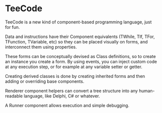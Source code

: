 TeeCode
=======

TeeCode is a new kind of component-based programming language, just for fun.

Data and instructions have their Component equivalents (TWhile, TIf, TFor, TFunction, TVariable, etc) so they can be placed visually on forms, and interconnect them using properties.

These forms can be conceptually devised as Class definitions, so to create an instance you create a form.
By using events, you can inject custom code at any execution step, or for example at any variable setter or getter.

Creating derived classes is done by creating inherited forms and then adding or overriding base components.

Renderer component helpers can convert a tree structure into any human-readable language, like Delphi, C# or whatever.

A Runner component allows execution and simple debugging.

